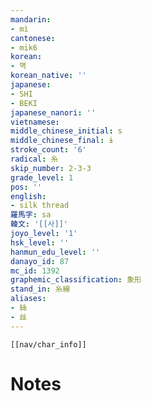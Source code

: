 ```yaml
---
mandarin:
- mì
cantonese:
- mik6
korean:
- 멱
korean_native: ''
japanese:
- SHI
- BEKI
japanese_nanori: ''
vietnamese:
middle_chinese_initial: s
middle_chinese_final: ɨ
stroke_count: '6'
radical: 糸
skip_number: 2-3-3
grade_level: 1
pos: ''
english:
- silk thread
羅馬字: sa
韓文: '[[사]]'
joyo_level: '1'
hsk_level: ''
hanmun_edu_level: ''
danayo_id: 87
mc_id: 1392
graphemic_classification: 象形
stand_in: 糸線
aliases:
- 絲
- 丝
---
```

```meta-bind-embed
[[nav/char_info]]
```

# Notes
